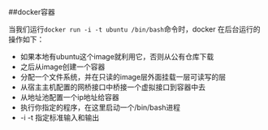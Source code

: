 ##docker容器

当我们运行`docker run -i -t ubuntu /bin/bash`命令时，docker 在后台运行的操作如下：

* 如果本地有ubuntu这个image就利用它，否则从公有仓库下载
* 之后从image创建一个容器
* 分配一个文件系统，并在只读的image层外面挂载一层可读写的层
* 从宿主主机配置的网桥接口中桥接一个虚拟接口到容器中去
* 从地址池配置一个ip地址给容器
* 执行你指定的程序，在这里启动一个/bin/bash进程
* -i -t  指定标准输入和输出
